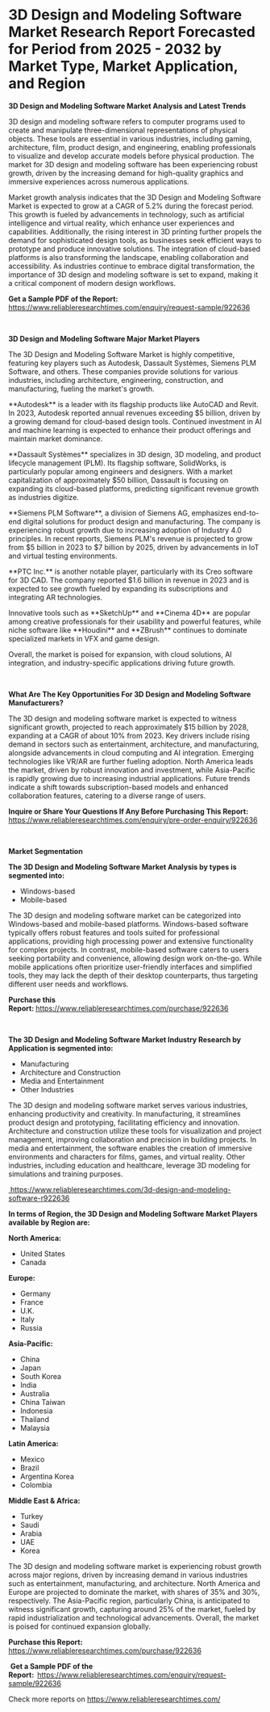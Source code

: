 <p><h1>3D Design and Modeling Software Market Research Report Forecasted for Period from 2025 -  2032 by Market Type, Market Application, and Region</h1></p><p><strong>3D Design and Modeling Software Market Analysis and Latest Trends</strong></p>
<p><p>3D design and modeling software refers to computer programs used to create and manipulate three-dimensional representations of physical objects. These tools are essential in various industries, including gaming, architecture, film, product design, and engineering, enabling professionals to visualize and develop accurate models before physical production. The market for 3D design and modeling software has been experiencing robust growth, driven by the increasing demand for high-quality graphics and immersive experiences across numerous applications.</p><p>Market growth analysis indicates that the 3D Design and Modeling Software Market is expected to grow at a CAGR of 5.2% during the forecast period. This growth is fueled by advancements in technology, such as artificial intelligence and virtual reality, which enhance user experiences and capabilities. Additionally, the rising interest in 3D printing further propels the demand for sophisticated design tools, as businesses seek efficient ways to prototype and produce innovative solutions. The integration of cloud-based platforms is also transforming the landscape, enabling collaboration and accessibility. As industries continue to embrace digital transformation, the importance of 3D design and modeling software is set to expand, making it a critical component of modern design workflows.</p></p>
<p><strong>Get a Sample PDF of the Report:&nbsp;</strong> <a href="https://www.reliableresearchtimes.com/enquiry/request-sample/922636?utm_campaign=2958&utm_medium=2&utm_source=Github&utm_content=ia&utm_term=07032025&utm_id=3d-design-and-modeling-software">https://www.reliableresearchtimes.com/enquiry/request-sample/922636</a></p>
<p>&nbsp;</p>
<p><strong>3D Design and Modeling Software Major Market Players</strong></p>
<p><p>The 3D Design and Modeling Software Market is highly competitive, featuring key players such as Autodesk, Dassault Systèmes, Siemens PLM Software, and others. These companies provide solutions for various industries, including architecture, engineering, construction, and manufacturing, fueling the market's growth.</p><p>**Autodesk** is a leader with its flagship products like AutoCAD and Revit. In 2023, Autodesk reported annual revenues exceeding $5 billion, driven by a growing demand for cloud-based design tools. Continued investment in AI and machine learning is expected to enhance their product offerings and maintain market dominance.</p><p>**Dassault Systèmes** specializes in 3D design, 3D modeling, and product lifecycle management (PLM). Its flagship software, SolidWorks, is particularly popular among engineers and designers. With a market capitalization of approximately $50 billion, Dassault is focusing on expanding its cloud-based platforms, predicting significant revenue growth as industries digitize.</p><p>**Siemens PLM Software**, a division of Siemens AG, emphasizes end-to-end digital solutions for product design and manufacturing. The company is experiencing robust growth due to increasing adoption of Industry 4.0 principles. In recent reports, Siemens PLM's revenue is projected to grow from $5 billion in 2023 to $7 billion by 2025, driven by advancements in IoT and virtual testing environments.</p><p>**PTC Inc.** is another notable player, particularly with its Creo software for 3D CAD. The company reported $1.6 billion in revenue in 2023 and is expected to see growth fueled by expanding its subscriptions and integrating AR technologies.</p><p>Innovative tools such as **SketchUp** and **Cinema 4D** are popular among creative professionals for their usability and powerful features, while niche software like **Houdini** and **ZBrush** continues to dominate specialized markets in VFX and game design.</p><p>Overall, the market is poised for expansion, with cloud solutions, AI integration, and industry-specific applications driving future growth.</p></p>
<p>&nbsp;</p>
<p><strong>What Are The Key Opportunities For 3D Design and Modeling Software Manufacturers?</strong></p>
<p><p>The 3D design and modeling software market is expected to witness significant growth, projected to reach approximately $15 billion by 2028, expanding at a CAGR of about 10% from 2023. Key drivers include rising demand in sectors such as entertainment, architecture, and manufacturing, alongside advancements in cloud computing and AI integration. Emerging technologies like VR/AR are further fueling adoption. North America leads the market, driven by robust innovation and investment, while Asia-Pacific is rapidly growing due to increasing industrial applications. Future trends indicate a shift towards subscription-based models and enhanced collaboration features, catering to a diverse range of users.</p></p>
<p><strong>Inquire or Share Your Questions If Any Before Purchasing This Report:</strong> <a href="https://www.reliableresearchtimes.com/enquiry/pre-order-enquiry/922636?utm_campaign=2958&utm_medium=2&utm_source=Github&utm_content=ia&utm_term=07032025&utm_id=3d-design-and-modeling-software">https://www.reliableresearchtimes.com/enquiry/pre-order-enquiry/922636</a></p>
<p>&nbsp;</p>
<p><strong>Market Segmentation</strong></p>
<p><strong>The 3D Design and Modeling Software Market Analysis by types is segmented into:</strong></p>
<p><ul><li>Windows-based</li><li>Mobile-based</li></ul></p>
<p><p>The 3D design and modeling software market can be categorized into Windows-based and mobile-based platforms. Windows-based software typically offers robust features and tools suited for professional applications, providing high processing power and extensive functionality for complex projects. In contrast, mobile-based software caters to users seeking portability and convenience, allowing design work on-the-go. While mobile applications often prioritize user-friendly interfaces and simplified tools, they may lack the depth of their desktop counterparts, thus targeting different user needs and workflows.</p></p>
<p><strong>Purchase this Report:&nbsp;</strong><a href="https://www.reliableresearchtimes.com/purchase/922636?utm_campaign=2958&utm_medium=2&utm_source=Github&utm_content=ia&utm_term=07032025&utm_id=3d-design-and-modeling-software">https://www.reliableresearchtimes.com/purchase/922636</a></p>
<p>&nbsp;</p>
<p><strong>The 3D Design and Modeling Software Market Industry Research by Application is segmented into:</strong></p>
<p><ul><li>Manufacturing</li><li>Architecture and Construction</li><li>Media and Entertainment</li><li>Other Industries</li></ul></p>
<p><p>The 3D design and modeling software market serves various industries, enhancing productivity and creativity. In manufacturing, it streamlines product design and prototyping, facilitating efficiency and innovation. Architecture and construction utilize these tools for visualization and project management, improving collaboration and precision in building projects. In media and entertainment, the software enables the creation of immersive environments and characters for films, games, and virtual reality. Other industries, including education and healthcare, leverage 3D modeling for simulations and training purposes.</p></p>
<p><a href="https://www.reliableresearchtimes.com/3d-design-and-modeling-software-r922636?utm_campaign=2958&utm_medium=2&utm_source=Github&utm_content=ia&utm_term=07032025&utm_id=3d-design-and-modeling-software">&nbsp;https://www.reliableresearchtimes.com/3d-design-and-modeling-software-r922636</a></p>
<p><strong>In terms of Region, the 3D Design and Modeling Software Market Players available by Region are:</strong></p>
<p>
    <p> <strong> North America: </strong>
        <ul>
            <li>United States</li>
            <li>Canada</li>
        </ul>
        </p> 
    <p> <strong> Europe: </strong>
        <ul>
            <li>Germany</li>
            <li>France</li>
            <li>U.K.</li>
            <li>Italy</li>
            <li>Russia</li>
        </ul>
        </p> 
    <p> <strong> Asia-Pacific: </strong>
        <ul>
            <li>China</li>
            <li>Japan</li>
            <li>South Korea</li>
            <li>India</li>
            <li>Australia</li>
            <li>China Taiwan</li>
            <li>Indonesia</li>
            <li>Thailand</li>
            <li>Malaysia</li>
        </ul>
        </p> 
    <p> <strong> Latin America: </strong>
        <ul>
            <li>Mexico</li>
            <li>Brazil</li>
            <li>Argentina Korea</li>
            <li>Colombia</li>
        </ul>
        </p> 
    <p> <strong> Middle East & Africa: </strong>
        <ul>
            <li>Turkey</li>
            <li>Saudi</li>
            <li>Arabia</li>
            <li>UAE</li>
            <li>Korea</li>
        </ul>
    </p>
    </p>
<p><p>The 3D design and modeling software market is experiencing robust growth across major regions, driven by increasing demand in various industries such as entertainment, manufacturing, and architecture. North America and Europe are projected to dominate the market, with shares of 35% and 30%, respectively. The Asia-Pacific region, particularly China, is anticipated to witness significant growth, capturing around 25% of the market, fueled by rapid industrialization and technological advancements. Overall, the market is poised for continued expansion globally.</p></p>
<p><strong>Purchase this Report: </strong><a href="https://www.reliableresearchtimes.com/purchase/922636?utm_campaign=2958&utm_medium=2&utm_source=Github&utm_content=ia&utm_term=07032025&utm_id=3d-design-and-modeling-software">https://www.reliableresearchtimes.com/purchase/922636</a></p>
<p>&nbsp;<strong>Get a Sample PDF of the Report:&nbsp;&nbsp;</strong><a href="https://www.reliableresearchtimes.com/enquiry/request-sample/922636?utm_campaign=2958&utm_medium=2&utm_source=Github&utm_content=ia&utm_term=07032025&utm_id=3d-design-and-modeling-software">https://www.reliableresearchtimes.com/enquiry/request-sample/922636</a></p>
<p><strong></strong></p>
<p>Check more reports on <a href="https://www.reliableresearchtimes.com/?utm_campaign=2958&utm_medium=2&utm_source=Github&utm_content=ia&utm_term=07032025&utm_id=3d-design-and-modeling-software">https://www.reliableresearchtimes.com/</a></p>